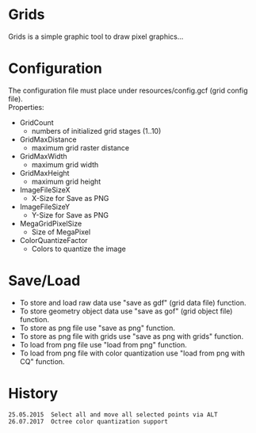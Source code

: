 Grids
=====

Grids is a simple graphic tool to draw pixel graphics...


Configuration
=============

The configuration file must place under resources/config.gcf (grid config file).
<br>Properties:
   -    GridCount
        -   numbers of initialized grid stages (1..10)
   -    GridMaxDistance
        -   maximum grid raster distance
   -    GridMaxWidth
        -   maximum grid width
   -    GridMaxHeight
        -   maximum grid height
   -    ImageFileSizeX
        -   X-Size for Save as PNG
   -    ImageFileSizeY
        -   Y-Size for Save as PNG
   -    MegaGridPixelSize
        -   Size of MegaPixel
   -    ColorQuantizeFactor
        -   Colors to quantize the image          

Save/Load
=========

-   To store and load raw data use "save as gdf" (grid data file) function.
-   To store geometry object data use "save as gof" (grid object file) function.
-   To store as png file use "save as png" function.
-   To store as png file with grids use "save as png with grids" function.
-   To load from png file use "load from png" function.
-   To load from png file with color quantization use "load from png with CQ" function.

History
=======

    25.05.2015  Select all and move all selected points via ALT
    26.07.2017  Octree color quantization support  

